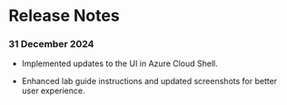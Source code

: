 # Release Notes

### 31 December 2024

- Implemented updates to the UI in Azure Cloud Shell.

- Enhanced lab guide instructions and updated screenshots for better user experience.
  
